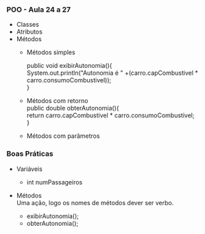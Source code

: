 ### POO - Aula 24 a 27
   - Classes
   - Atributos
   - Métodos 
      - Métodos simples
   
         public void exibirAutonomia(){ <br>
              System.out.println("Autonomia é " +(carro.capCombustivel * carro.consumoCombustivel)); <br>
         }<br>
       
      - Métodos com retorno<br>
         public double obterAutonomia(){ <br>
              return carro.capCombustivel * carro.consumoCombustivel;<br>
         }<br>
         
      - Métodos com parâmetros 


### Boas Práticas 

   - Variáveis
      - int  numPassageiros
   
   - Métodos<br>
     Uma ação, logo os nomes de métodos dever ser verbo.
      - exibirAutonomia();
      - obterAutonomia();
